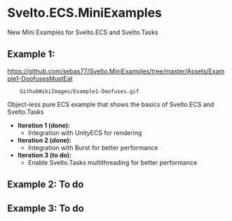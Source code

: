 # Svelto.ECS.MiniExamples

New Mini Examples for Svelto.ECS and Svelto.Tasks

## Example 1:

https://github.com/sebas77/Svelto.MiniExamples/tree/master/Assets/Example1-DoofusesMustEat


        GithubWikiImages/Example1-Doofuses.gif
      

Object-less pure ECS example that shows the basics of Svelto.ECS and Svelto.Tasks

* **Iteration 1 (done):**
  * Integration with UnityECS for rendering
* **Iteration 2 (done):**
  * Integration with Burst for better performance
* **Iteration 3 (to do):**
  * Enable Svelto.Tasks multithreading for better performance
  
## Example 2: To do
## Example 3: To do
